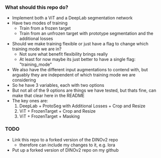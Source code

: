 

### What should this repo do?
 * Implement both a ViT and a DeepLab segmentation network
 * Have two modes of training
    * Train from a frozen target
    * Train from an unfrozen target with prototype segmentation and the additional losses
* Should we make training flexible or just have a flag to change which training mode we are in?
    * Not sure what benefit flexibility brings really
    * At least for now maybe its just better to have a single flag: "training_mode"
* We also have the different input augmentations to contend with, but arguably they are independent of which training mode we are considering
* So he have 3 variables, each with two options
* But not all of the 9 options are things we have tested, but thats fine, can make that clear here in the README
* The key ones are:
    1. DeepLab + ProtoSeg with Additional Losses + Crop and Resize
    2. ViT + FrozenTarget + Crop and Resize
    3. ViT + FrozenTarget + Masking


### TODO
* Link this repo to a forked version of the DINOv2 repo 
    * therefore can include my changes to it, e.g. lora
* Put up a forked version of DINOv2 repo on my github




